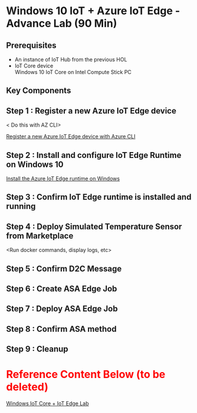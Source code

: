 # Windows 10 IoT + Azure IoT Edge - Advance Lab (90 Min)

## Prerequisites

- An instance of IoT Hub from the previous HOL
- IoT Core device  
  Windows 10 IoT Core on Intel Compute Stick PC

## Key Components

## Step 1 : Register a new Azure IoT Edge device

< Do this with AZ CLI>

[Register a new Azure IoT Edge device with Azure CLI](articles/iot-edge/how-to-register-device-cli.md)

## Step 2 : Install and configure IoT Edge Runtime on Windows 10

[Install the Azure IoT Edge runtime on Windows](articles/iot-edge/how-to-install-iot-edge-windows.md)

## Step 3 : Confirm IoT Edge runtime is installed and running

## Step 4 : Deploy Simulated Temperature Sensor from Marketplace

<Run docker commands, display logs, etc>

## Step 5 : Confirm D2C Message

<Use Device Explorer to see D2C messages>

## Step 6 : Create ASA Edge Job

## Step 7 : Deploy ASA Edge Job

## Step 8 : Confirm ASA method

## Step 9 : Cleanup

# <span style="color:red"> Reference Content Below (to be deleted) </span>
[Windows IoT Core + IoT Edge Lab](https://docs.microsoft.com/en-us/azure/iot-edge/tutorial-deploy-stream-analytics)
